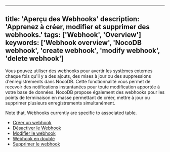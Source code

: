 ***

title: 'Aperçu des Webhooks'
description: 'Apprenez à créer, modifier et supprimer des webhooks.'
tags: \['Webhook', 'Overview']
keywords: \['Webhook overview', 'NocoDB webhook', 'create webhook', 'modify webhook', 'delete webhook']
-------------------------------------------------------------------------------------------------------

Vous pouvez utiliser des webhooks pour avertir les systèmes externes chaque fois qu'il y a des ajouts, des mises à jour ou des suppressions d'enregistrements dans NocoDB. Cette fonctionnalité vous permet de recevoir des notifications instantanées pour toute modification apportée à votre base de données. NocoDB propose également des webhooks pour les points de terminaison en masse permettant de créer, mettre à jour ou supprimer plusieurs enregistrements simultanément.

Note that, Webhooks currently are specific to associated table.

* [Créer un webhook](create-webhook)
* [Désactiver le Webhook](actions-on-webhook#activer/désactiver-webhook)
* [Modifier le webhook](actions-on-webhook#edit-webhook)
* [Webhook en double](actions-on-webhook#duplicate-webhook)
* [Supprimer le webhook](actions-on-webhook#delete-webhook)
